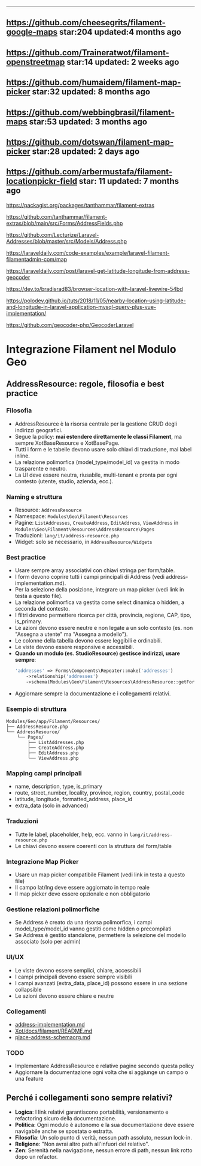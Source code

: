 
-----------------------------------------------------------------------------------
https://github.com/cheesegrits/filament-google-maps
star:204
updated:4 months ago
----------------------------------------------------------------------------------
https://github.com/Traineratwot/filament-openstreetmap
star:14
updated: 2 weeks ago
----------------------------------------------------------------------------------
https://github.com/humaidem/filament-map-picker
star:32
updated: 8 months ago
----------------------------------------------------------------------------------
https://github.com/webbingbrasil/filament-maps
star:53
updated: 3 months ago
----------------------------------------------------------------------------------
https://github.com/dotswan/filament-map-picker
star:28
updated: 2 days ago
----------------------------------------------------------------------------------
https://github.com/arbermustafa/filament-locationpickr-field
star: 11
updated: 7 months ago
----------------------------------------------------------------------------------


https://packagist.org/packages/tanthammar/filament-extras

https://github.com/tanthammar/filament-extras/blob/main/src/Forms/AddressFields.php


https://github.com/Lecturize/Laravel-Addresses/blob/master/src/Models/Address.php


https://laraveldaily.com/code-examples/example/laravel-filament-filamentadmin-com/map

https://laraveldaily.com/post/laravel-get-latitude-longitude-from-address-geocoder


https://dev.to/bradisrad83/browser-location-with-laravel-livewire-54bd



<script>
 function getLocation() {
   if (navigator.geolocation) {
     navigator.geolocation.getCurrentPosition(showPosition);
   } else {
     console.log("Geolocation is not supported by this browser.");
   }
 }

function showPosition(position) {
  var Latitude = position.coords.latitude;
  var Longitude = position.coords.longitude;
}
</script>





https://polodev.github.io/tuts/2018/11/05/nearby-location-using-latitude-and-longitude-in-laravel-application-mysql-query-plus-vue-implementation/

https://github.com/geocoder-php/GeocoderLaravel

# Integrazione Filament nel Modulo Geo

## AddressResource: regole, filosofia e best practice

### Filosofia
- AddressResource è la risorsa centrale per la gestione CRUD degli indirizzi geografici.
- Segue la policy: **mai estendere direttamente le classi Filament**, ma sempre XotBaseResource e XotBasePage.
- Tutti i form e le tabelle devono usare solo chiavi di traduzione, mai label inline.
- La relazione polimorfica (model_type/model_id) va gestita in modo trasparente e neutro.
- La UI deve essere neutra, riusabile, multi-tenant e pronta per ogni contesto (utente, studio, azienda, ecc.).

### Naming e struttura
- Resource: `AddressResource`
- Namespace: `Modules\Geo\Filament\Resources`
- Pagine: `ListAddresses`, `CreateAddress`, `EditAddress`, `ViewAddress` in `Modules\Geo\Filament\Resources\AddressResource\Pages`
- Traduzioni: `lang/it/address-resource.php`
- Widget: solo se necessario, in `AddressResource/Widgets`

### Best practice
- Usare sempre array associativi con chiavi stringa per form/table.
- I form devono coprire tutti i campi principali di Address (vedi address-implementation.md).
- Per la selezione della posizione, integrare un map picker (vedi link in testa a questo file).
- La relazione polimorfica va gestita come select dinamica o hidden, a seconda del contesto.
- I filtri devono permettere ricerca per città, provincia, regione, CAP, tipo, is_primary.
- Le azioni devono essere neutre e non legate a un solo contesto (es. non "Assegna a utente" ma "Assegna a modello").
- Le colonne della tabella devono essere leggibili e ordinabili.
- Le viste devono essere responsive e accessibili.
- **Quando un modulo (es. StudioResource) gestisce indirizzi, usare sempre**:
  ```php
  'addresses' => Forms\Components\Repeater::make('addresses')
      ->relationship('addresses')
      ->schema(Modules\Geo\Filament\Resources\AddressResource::getFormSchema())
  ```
- Aggiornare sempre la documentazione e i collegamenti relativi.

### Esempio di struttura

```
Modules/Geo/app/Filament/Resources/
├── AddressResource.php
└── AddressResource/
    └── Pages/
        ├── ListAddresses.php
        ├── CreateAddress.php
        ├── EditAddress.php
        └── ViewAddress.php
```

### Mapping campi principali
- name, description, type, is_primary
- route, street_number, locality, province, region, country, postal_code
- latitude, longitude, formatted_address, place_id
- extra_data (solo in advanced)

### Traduzioni
- Tutte le label, placeholder, help, ecc. vanno in `lang/it/address-resource.php`
- Le chiavi devono essere coerenti con la struttura del form/table

### Integrazione Map Picker
- Usare un map picker compatibile Filament (vedi link in testa a questo file)
- Il campo lat/lng deve essere aggiornato in tempo reale
- Il map picker deve essere opzionale e non obbligatorio

### Gestione relazioni polimorfiche
- Se Address è creato da una risorsa polimorfica, i campi model_type/model_id vanno gestiti come hidden o precompilati
- Se Address è gestito standalone, permettere la selezione del modello associato (solo per admin)

### UI/UX
- Le viste devono essere semplici, chiare, accessibili
- I campi principali devono essere sempre visibili
- I campi avanzati (extra_data, place_id) possono essere in una sezione collapsible
- Le azioni devono essere chiare e neutre

### Collegamenti
- [address-implementation.md](./address-implementation.md)
- [Xot/docs/filament/README.md](../../Xot/docs/filament/README.md)
- [place-address-schemaorg.md](./place-address-schemaorg.md)

### TODO
- Implementare AddressResource e relative pagine secondo questa policy
- Aggiornare la documentazione ogni volta che si aggiunge un campo o una feature

## Perché i collegamenti sono sempre relativi?

- **Logica**: I link relativi garantiscono portabilità, versionamento e refactoring sicuro della documentazione.
- **Politica**: Ogni modulo è autonomo e la sua documentazione deve essere navigabile anche se spostata o estratta.
- **Filosofia**: Un solo punto di verità, nessun path assoluto, nessun lock-in.
- **Religione**: "Non avrai altro path all'infuori del relativo".
- **Zen**: Serenità nella navigazione, nessun errore di path, nessun link rotto dopo un refactor.

